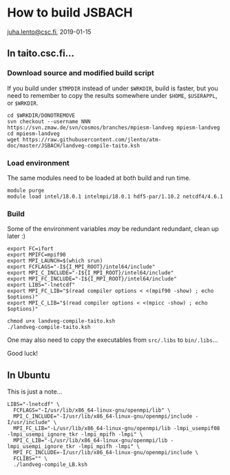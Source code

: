# How to build JSBACH

juha.lento@csc.fi, 2019-01-15

## In taito.csc.fi...

### Download source and modified build script

If you build under `$TMPDIR` instead of under `$WRKDIR`, build is faster, but
you need to remember to copy the results somewhere under `$HOME`, `$USERAPPL`,
or `$WRKDIR`.

```
cd $WRKDIR/DONOTREMOVE
svn checkout --username NNN https://svn.zmaw.de/svn/cosmos/branches/mpiesm-landveg mpiesm-landveg
cd mpiesm-landveg
wget https://raw.githubusercontent.com/jlento/atm-doc/master/JSBACH/landveg-compile-taito.ksh
```


### Load environment

The same modules need to be loaded at both build and run time.

```
module purge
module load intel/18.0.1 intelmpi/18.0.1 hdf5-par/1.10.2 netcdf4/4.6.1
```


### Build

Some of the environment variables *may* be redundant redundant, clean up later
:)

```
export FC=ifort
export MPIFC=mpif90
export MPI_LAUNCH=$(which srun)
export FCFLAGS="-I${I_MPI_ROOT}/intel64/include"
export MPI_C_INCLUDE="-I${I_MPI_ROOT}/intel64/include"
export MPI_FC_INCLUDE="-I${I_MPI_ROOT}/intel64/include"
export LIBS="-lnetcdf"
export MPI_FC_LIB="$(read compiler options < <(mpif90 -show) ; echo $options)"
export MPI_C_LIB="$(read compiler options < <(mpicc -show) ; echo $options)"

chmod u+x landveg-compile-taito.ksh
./landveg-compile-taito.ksh
```

One may also need to copy the executables from `src/.libs` to `bin/.libs`...

Good luck!


## In Ubuntu

This is just a note...

```
LIBS="-lnetcdf" \
  FCFLAGS="-I/usr/lib/x86_64-linux-gnu/openmpi/lib" \
  MPI_C_INCLUDE="-I/usr/lib/x86_64-linux-gnu/openmpi/include -I/usr/include" \
  MPI_FC_LIB="-L/usr/lib/x86_64-linux-gnu/openmpi/lib -lmpi_usempif08 -lmpi_usempi_ignore_tkr -lmpi_mpifh -lmpi" \
  MPI_C_LIB="-L/usr/lib/x86_64-linux-gnu/openmpi/lib -lmpi_usempi_ignore_tkr -lmpi_mpifh -lmpi" \
  MPI_FC_INCLUDE=-I/usr/lib/x86_64-linux-gnu/openmpi/include \
  FCLIBS="" \
  ./landveg-compile_LB.ksh
```
